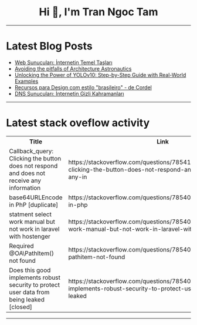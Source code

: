 <h1 align="center">Hi 👋, I'm Tran Ngoc Tam</h1>

---

# Latest Blog Posts 
<!-- BLOG-POST-LIST:START -->
- [Web Sunucuları: İnternetin Temel Taşları](https://dev.to/teknikbilimler/web-sunuculari-internetin-temel-taslari-36k9)
- [Avoiding the pitfalls of Architecture Astronautics](https://dev.to/asvid/avoiding-the-pitfalls-of-architecture-astronautics-5l8)
- [Unlocking the Power of YOLOv10: Step-by-Step Guide with Real-World Examples](https://dev.to/tarek_eissa/unlocking-the-power-of-yolov10-step-by-step-guide-with-real-world-examples-1lp7)
- [Recursos para Design com estilo &quot;brasileiro&quot; - de Cordel](https://dev.to/isa56/recursos-para-design-com-estilo-brasileiro-de-cordel-4ldg)
- [DNS Sunucuları: İnternetin Gizli Kahramanları](https://dev.to/teknikbilimler/dns-sunuculari-internetin-gizli-kahramanlari-ck9)
<!-- BLOG-POST-LIST:END -->

---

# Latest stack oveflow activity
<table>
  <tr><th>Title</th><th>Link</th></tr>
  <!-- STACKOVERFLOW:START --><tr><td>Callback_query: Clicking the button does not respond and does not receive any information</td><td>https://stackoverflow.com/questions/78541049/callback-query-clicking-the-button-does-not-respond-and-does-not-receive-any-in</td></tr><tr><td>base64URLEncode in PhP [duplicate]</td><td>https://stackoverflow.com/questions/78540862/base64urlencode-in-php</td></tr><tr><td>statment select work manual but not work in laravel with hostenger</td><td>https://stackoverflow.com/questions/78540796/statment-select-work-manual-but-not-work-in-laravel-with-hostenger</td></tr><tr><td>Required @OA\PathItem&lpar;&rpar; not found</td><td>https://stackoverflow.com/questions/78540771/required-oa-pathitem-not-found</td></tr><tr><td>Does this good implements robust security to protect user data from being leaked [closed]</td><td>https://stackoverflow.com/questions/78540698/does-this-good-implements-robust-security-to-protect-user-data-from-being-leaked</td></tr><!-- STACKOVERFLOW:END -->
</table>

---


